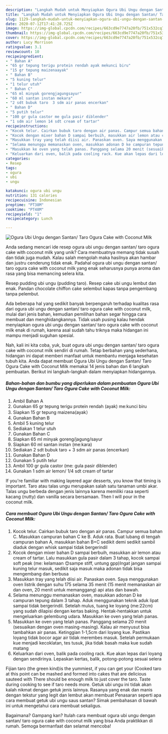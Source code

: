 ```yaml
---
description: "Langkah Mudah untuk Menyiapkan Ogura Ubi Ungu dengan Santan/ Taro Ogura Cake with Coconut Milk, Bisa Manjain Lidah"
title: "Langkah Mudah untuk Menyiapkan Ogura Ubi Ungu dengan Santan/ Taro Ogura Cake with Coconut Milk, Bisa Manjain Lidah"
slug: 1129-langkah-mudah-untuk-menyiapkan-ogura-ubi-ungu-dengan-santan-taro-ogura-cake-with-coconut-milk-bisa-manjain-lidah
date: 2020-07-12T17:41:28.725Z
image: https://img-global.cpcdn.com/recipes/663cd9e7747a20fb/751x532cq70/ogura-ubi-ungu-dengan-santan-taro-ogura-cake-with-coconut-milk-foto-resep-utama.jpg
thumbnail: https://img-global.cpcdn.com/recipes/663cd9e7747a20fb/751x532cq70/ogura-ubi-ungu-dengan-santan-taro-ogura-cake-with-coconut-milk-foto-resep-utama.jpg
cover: https://img-global.cpcdn.com/recipes/663cd9e7747a20fb/751x532cq70/ogura-ubi-ungu-dengan-santan-taro-ogura-cake-with-coconut-milk-foto-resep-utama.jpg
author: Lucy Morrison
ratingvalue: 3.1
reviewcount: 10
recipeingredient:
- " Bahan A"
- "65 gr tepung terigu protein rendah ayak mekunci biru"
- "15 gr tepung maizenaayak"
- " Bahan B"
- "5 kuning telur"
- "1 telur utuh"
- " Bahan C"
- "65 ml minyak gorengjagungsayur"
- "60 ml santan instan mekara"
- "2 sdt bubuk taro  3 sdm air panas encerkan"
- " Bahan D"
- "5 putih telur"
- "100 gr gula castor me gula pasir diblender"
- "1 sdm air lemon 14 sdt cream of tartar"
recipeinstructions:
- "Kocok telur. Cairkan bubuk taro dengan air panas. Campur semua bahan C. Masukkan campuran bahan C ke B. Aduk rata. Buat lubang di tengah campuran bahan A, masukkan bahan B+C sedikit demi sedikit sambil diaduk dengan whisk sampai tidak bergerindil"
- "Kocok dengan mixer bahan D sampai berbuih, masukkan air lemon atau cream of tartar. Lalu masukkan gula pasir dalam 3 tahap, kocok sampai soft peak (me: kelamaan 😊sampe stiff, untung gpp)Ingat jangan sampai kuning telur masuk, sedikit saja masuk maka adonan tidak bisa mengembang dan berbusa"
- "Masukkan tray yang telah diisi air. Panaskan oven. Saya menggunakan oven listrik dengan suhu 175 selama 35 menit (15 menit memanaskan air dan oven, 20 menit untuk memanggang) api atas dan bawah."
- "Selama menunggu memanaskan oven, masukkan adonan D ke campuran tepung dalam 3 tahap. Aduk menggunakan teknik aduk lipat sampai tidak bergerindil. Setelah mulus, tuang ke loyang (me:22cm) yang sudah dilapisi dengan kertas baking. Hentak-hentakkan untuk mengeluarkan gelembung udara. Masukkan ke oven yang telah panas."
- "Masukkan ke oven yang telah panas. Panggang selama 20 menit (sesuaikan dengan oven masing-masing). Kalau air menyusut bisa tambahkan air panas. Ketinggian 1-1,5cm dari loyang kue. Pastikan loyang tidak bocor agar air tidak merembes masuk. Setelah permukaan kue menjadi kecoklatan, tes tusuk, jika tidak basah maka kue sudah matang"
- "Keluarkan dari oven, balik pada cooling rack. Kue akan lepas dari loyang dengan sendirinya. Lepaskan kertas, balik, potong-potong sesuai selera"
categories:
- Resep
tags:
- ogura
- ubi
- ungu

katakunci: ogura ubi ungu 
nutrition: 131 calories
recipecuisine: Indonesian
preptime: "PT38M"
cooktime: "PT48M"
recipeyield: "1"
recipecategory: Lunch

---
```



![Ogura Ubi Ungu dengan Santan/ Taro Ogura Cake with Coconut Milk](https://img-global.cpcdn.com/recipes/663cd9e7747a20fb/751x532cq70/ogura-ubi-ungu-dengan-santan-taro-ogura-cake-with-coconut-milk-foto-resep-utama.jpg)

Anda sedang mencari ide resep ogura ubi ungu dengan santan/ taro ogura cake with coconut milk yang unik? Cara membuatnya memang tidak susah dan tidak juga mudah. Kalau salah mengolah maka hasilnya akan hambar dan justru cenderung tidak enak. Padahal ogura ubi ungu dengan santan/ taro ogura cake with coconut milk yang enak seharusnya punya aroma dan rasa yang bisa memancing selera kita.

Resep pudding ubi ungu (pudding taro). Resep cake ubi ungu lembut dan enak. Pandan chocolate chiffon cake selembut kapas tanpa pengembang tanpa pelembut.

Ada beberapa hal yang sedikit banyak berpengaruh terhadap kualitas rasa dari ogura ubi ungu dengan santan/ taro ogura cake with coconut milk, mulai dari jenis bahan, kemudian pemilihan bahan segar hingga cara membuat dan menghidangkannya. Tidak usah pusing kalau hendak menyiapkan ogura ubi ungu dengan santan/ taro ogura cake with coconut milk enak di rumah, karena asal sudah tahu triknya maka hidangan ini mampu menjadi suguhan spesial.


Nah, kali ini kita coba, yuk, buat ogura ubi ungu dengan santan/ taro ogura cake with coconut milk sendiri di rumah. Tetap berbahan yang sederhana, hidangan ini dapat memberi manfaat untuk membantu menjaga kesehatan tubuh kita. Anda dapat membuat Ogura Ubi Ungu dengan Santan/ Taro Ogura Cake with Coconut Milk memakai 14 jenis bahan dan 6 langkah pembuatan. Berikut ini langkah-langkah dalam menyiapkan hidangannya.

<!--inarticleads1-->

##### Bahan-bahan dan bumbu yang diperlukan dalam pembuatan Ogura Ubi Ungu dengan Santan/ Taro Ogura Cake with Coconut Milk:

1. Ambil  Bahan A
1. Gunakan 65 gr tepung terigu protein rendah (ayak) me:kunci biru
1. Siapkan 15 gr tepung maizena(ayak）
1. Gunakan  Bahan B
1. Ambil 5 kuning telur
1. Sediakan 1 telur utuh
1. Gunakan  Bahan C
1. Siapkan 65 ml minyak goreng/jagung/sayur
1. Siapkan 60 ml santan instan (me:kara)
1. Sediakan 2 sdt bubuk taro + 3 sdm air panas (encerkan)
1. Gunakan  Bahan D
1. Gunakan 5 putih telur
1. Ambil 100 gr gula castor (me: gula pasir diblender)
1. Gunakan 1 sdm air lemon/ 1/4 sdt cream of tartar


If you&#39;re familiar with making layered agar desserts, you know that timing is important. Taro atau talas ungu merupakan salah satu tanaman umbi akar. Talas ungu berbeda dengan jenis lainnya karena memiliki rasa seperti kacang (nutty) dan vanilla secara bersamaan. Then I will pour in the coconut milk. 

<!--inarticleads2-->

##### Cara membuat Ogura Ubi Ungu dengan Santan/ Taro Ogura Cake with Coconut Milk:

1. Kocok telur. Cairkan bubuk taro dengan air panas. Campur semua bahan C. Masukkan campuran bahan C ke B. Aduk rata. Buat lubang di tengah campuran bahan A, masukkan bahan B+C sedikit demi sedikit sambil diaduk dengan whisk sampai tidak bergerindil
1. Kocok dengan mixer bahan D sampai berbuih, masukkan air lemon atau cream of tartar. Lalu masukkan gula pasir dalam 3 tahap, kocok sampai soft peak (me: kelamaan 😊sampe stiff, untung gpp)Ingat jangan sampai kuning telur masuk, sedikit saja masuk maka adonan tidak bisa mengembang dan berbusa
1. Masukkan tray yang telah diisi air. Panaskan oven. Saya menggunakan oven listrik dengan suhu 175 selama 35 menit (15 menit memanaskan air dan oven, 20 menit untuk memanggang) api atas dan bawah.
1. Selama menunggu memanaskan oven, masukkan adonan D ke campuran tepung dalam 3 tahap. Aduk menggunakan teknik aduk lipat sampai tidak bergerindil. Setelah mulus, tuang ke loyang (me:22cm) yang sudah dilapisi dengan kertas baking. Hentak-hentakkan untuk mengeluarkan gelembung udara. Masukkan ke oven yang telah panas.
1. Masukkan ke oven yang telah panas. Panggang selama 20 menit (sesuaikan dengan oven masing-masing). Kalau air menyusut bisa tambahkan air panas. Ketinggian 1-1,5cm dari loyang kue. Pastikan loyang tidak bocor agar air tidak merembes masuk. Setelah permukaan kue menjadi kecoklatan, tes tusuk, jika tidak basah maka kue sudah matang
1. Keluarkan dari oven, balik pada cooling rack. Kue akan lepas dari loyang dengan sendirinya. Lepaskan kertas, balik, potong-potong sesuai selera


Fijian taro (the green kind)is the yummiest, if you can get your (Cooked taro at this point can be mashed and formed into cakes that are delicious sauteed with There should be enough milk to just cover the taro. Taste during cooking to see if taro needs more. Getuk ubi ungu ini tidak akan kalah nikmat dengan getuk jenis lainnya. Rasanya yang enak dan manis dengan tekstur yang legit dan lembut akan membuat Penasaran seperti apa cara membuat getuk ubi ungu saus santan? Simak pembahasan di bawah ini untuk mengetahui cara membuat sekaligus. 

Bagaimana? Gampang kan? Itulah cara membuat ogura ubi ungu dengan santan/ taro ogura cake with coconut milk yang bisa Anda praktikkan di rumah. Semoga bermanfaat dan selamat mencoba!
